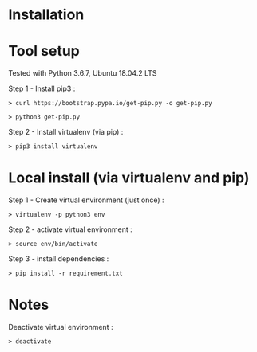 Installation
====

#  Tool setup
Tested with Python 3.6.7, Ubuntu 18.04.2 LTS

Step 1 - Install pip3 :

    > curl https://bootstrap.pypa.io/get-pip.py -o get-pip.py

    > python3 get-pip.py

Step 2 - Install virtualenv (via pip) :

    > pip3 install virtualenv

# Local install (via virtualenv and pip)
Step 1 - Create virtual environment (just once) :

    > virtualenv -p python3 env

Step 2 - activate virtual environment :  

    > source env/bin/activate

Step 3 - install dependencies :

    > pip install -r requirement.txt


# Notes
Deactivate virtual environment :

    > deactivate
    